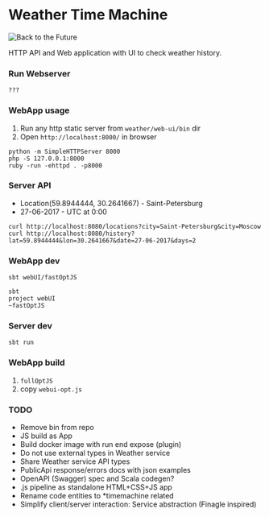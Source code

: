 # Weather Time Machine

![Back to the Future](http://cdn.makeuseof.com/wp-content/uploads/2015/09/0635-precise-weather-forecasts.png)

HTTP API and Web application with UI to check weather history.


### Run Webserver
```
???
```

### WebApp usage
1. Run any http static server from `weather/web-ui/bin` dir
2. Open `http://localhost:8000/` in browser
```
python -m SimpleHTTPServer 8000
php -S 127.0.0.1:8000
ruby -run -ehttpd . -p8000
```


### Server API
* Location(59.8944444, 30.2641667) - Saint-Petersburg
* 27-06-2017 - UTC at 0:00
```
curl http://localhost:8080/locations?city=Saint-Petersburg&city=Moscow
curl http://localhost:8080/history?lat=59.8944444&lon=30.2641667&date=27-06-2017&days=2
```

### WebApp dev
```
sbt webUI/fastOptJS

sbt
project webUI
~fastOptJS
```

### Server dev
```
sbt run
```

### WebApp build
1. `fullOptJS`
2. copy `webui-opt.js`


### TODO
* Remove bin from repo
* JS build as App
* Build docker image with run end expose (plugin)
* Do not use external types in Weather service
* Share Weather service API types
* PublicApi response/errors docs with json examples
* OpenAPI (Swagger) spec and Scala codegen?
* .js pipeline as standalone HTML+CSS+JS app
* Rename code entities to *timemachine related
* Simplify client/server interaction: Service abstraction (Finagle inspired)
